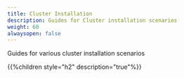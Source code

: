 ```yaml
---
title: Cluster Installation
description: Guides for Cluster installation scenarios
weight: 60
alwaysopen: false
---
```

Guides for various cluster installation scenarios

{{%children style="h2" description="true"%}}
